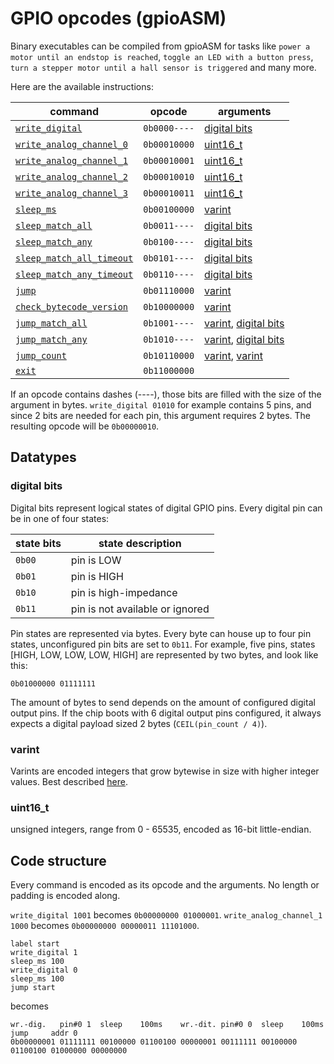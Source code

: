 # GPIO opcodes (gpioASM)

Binary executables can be compiled from gpioASM for tasks like `power a motor until an endstop is reached`, `toggle an LED with a button press`, `turn a stepper motor until a hall sensor is triggered` and many more.

Here are the available instructions:

| command | opcode | arguments |
| ------- | ------- | --------- |
| [`write_digital`](GPIO_ASM.md#write-digitals) | `0b0000----` | [digital bits](#digital-bits) |
| [`write_analog_channel_0`](GPIO_ASM.md#write-analog-channel) | `0b00010000` | [uint16_t](#uint16t) |
| [`write_analog_channel_1`](GPIO_ASM.md#write-analog-channel) | `0b00010001` | [uint16_t](#uint16t) |
| [`write_analog_channel_2`](GPIO_ASM.md#write-analog-channel) | `0b00010010` | [uint16_t](#uint16t) |
| [`write_analog_channel_3`](GPIO_ASM.md#write-analog-channel) | `0b00010011` | [uint16_t](#uint16t) |
| [`sleep_ms`](GPIO_ASM.md#sleeping-for-constant-time) | `0b00100000` | [varint](#varint) |
| [`sleep_match_all`](GPIO_ASM.md#await-pin-states) | `0b0011----` | [digital bits](#digital-bits) |
| [`sleep_match_any`](GPIO_ASM.md#await-at-least-one-pin-state) | `0b0100----` | [digital bits](#digital-bits) |
| [`sleep_match_all_timeout`](GPIO_ASM.md#await-with-timeout) | `0b0101----` | [digital bits](#digital-bits) |
| [`sleep_match_any_timeout`](GPIO_ASM.md#await-with-timeout) | `0b0110----` | [digital bits](#digital-bits) |
| [`jump`](GPIO_ASM.md#jumping) | `0b01110000` | [varint](#varint) |
| [`check_bytecode_version`](GPIO_ASM.md#check_bytecode_version) | `0b10000000` | [varint](#varint) |
| [`jump_match_all`](GPIO_ASM.md#jumping-conditionally) | `0b1001----` | [varint](#varint), [digital bits](#digital-bits) |
| [`jump_match_any`](GPIO_ASM.md#jumping-conditionally) | `0b1010----` | [varint](#varint), [digital bits](#digital-bits) |
| [`jump_count`](GPIO_ASM.md#jumping-n-times) | `0b10110000` | [varint](#varint), [varint](#varint) |
| [`exit`](GPIO_ASM.md#terminating-code-execution) | `0b11000000` | |

If an opcode contains dashes (----), those bits are filled with the size of the argument in bytes.
`write_digital 01010` for example contains 5 pins, and since 2 bits are needed for each pin, this argument requires 2 bytes. The resulting opcode will be `0b00000010`.

## Datatypes

### digital bits

Digital bits represent logical states of digital GPIO pins.
Every digital pin can be in one of four states:

| state bits | state description |
| --- | --- |
| `0b00` | pin is LOW |
| `0b01` | pin is HIGH |
| `0b10` | pin is high-impedance |
| `0b11` | pin is not available or ignored |

Pin states are represented via bytes.
Every byte can house up to four pin states, unconfigured pin bits are set to `0b11`.
For example, five pins, states [HIGH, LOW, LOW, LOW, HIGH] are represented by two bytes, and look like this:

`0b01000000 01111111`

The amount of bytes to send depends on the amount of configured digital output pins.
If the chip boots with 6 digital output pins configured, it always expects a digital payload sized 2 bytes (`CEIL(pin_count / 4)`).

### varint

Varints are encoded integers that grow bytewise in size with higher integer values.
Best described [here](https://developers.google.com/protocol-buffers/docs/encoding).

### uint16_t

unsigned integers, range from 0 - 65535, encoded as 16-bit little-endian.

## Code structure

Every command is encoded as its opcode and the arguments.
No length or padding is encoded along.

`write_digital 1001` becomes `0b00000000 01000001`.
`write_analog_channel_1 1000` becomes `0b00000000 00000011 11101000`.

```
label start
write_digital 1
sleep_ms 100
write_digital 0
sleep_ms 100
jump start
```
becomes
```
wr.-dig.   pin#0 1  sleep    100ms    wr.-dit. pin#0 0  sleep    100ms    jump     addr 0
0b00000001 01111111 00100000 01100100 00000001 00111111 00100000 01100100 01000000 00000000
```
